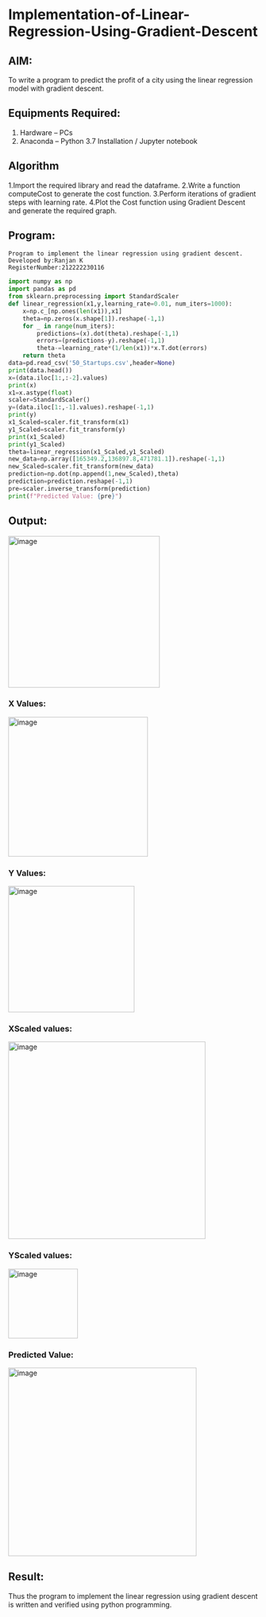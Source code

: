 # Implementation-of-Linear-Regression-Using-Gradient-Descent

## AIM:
To write a program to predict the profit of a city using the linear regression model with gradient descent.

## Equipments Required:
1. Hardware – PCs
2. Anaconda – Python 3.7 Installation / Jupyter notebook

## Algorithm
1.Import the required library and read the dataframe.
2.Write a function computeCost to generate the cost function.
3.Perform iterations of gradient steps with learning rate.
4.Plot the Cost function using Gradient Descent and generate the required graph.
## Program:
```
Program to implement the linear regression using gradient descent.
Developed by:Ranjan K
RegisterNumber:212222230116
```
```python
import numpy as np
import pandas as pd
from sklearn.preprocessing import StandardScaler
def linear_regression(x1,y,learning_rate=0.01, num_iters=1000):
    x=np.c_[np.ones(len(x1)),x1]
    theta=np.zeros(x.shape[1]).reshape(-1,1)
    for _ in range(num_iters):
        predictions=(x).dot(theta).reshape(-1,1)
        errors=(predictions-y).reshape(-1,1)
        theta-=learning_rate*(1/len(x1))*x.T.dot(errors)
    return theta
data=pd.read_csv('50_Startups.csv',header=None)
print(data.head())
x=(data.iloc[1:,:-2].values)
print(x)
x1=x.astype(float)
scaler=StandardScaler()
y=(data.iloc[1:,-1].values).reshape(-1,1)
print(y)
x1_Scaled=scaler.fit_transform(x1)
y1_Scaled=scaler.fit_transform(y)
print(x1_Scaled)
print(y1_Scaled)
theta=linear_regression(x1_Scaled,y1_Scaled)
new_data=np.array([165349.2,136897.8,471781.1]).reshape(-1,1)
new_Scaled=scaler.fit_transform(new_data)
prediction=np.dot(np.append(1,new_Scaled),theta)
prediction=prediction.reshape(-1,1)
pre=scaler.inverse_transform(prediction)
print(f"Predicted Value: {pre}")
```
## Output:
<img width="305" alt="image" src="https://github.com/user-attachments/assets/30999bee-d34c-438c-bb34-ab22046ed8d2" />


### X Values:

<img width="281" alt="image" src="https://github.com/user-attachments/assets/59fceb4a-f67d-4d03-9324-a7b519fe0c77" />


### Y Values:

<img width="254" alt="image" src="https://github.com/user-attachments/assets/47cae3bc-d51e-4eda-8485-520a1c884176" />

### XScaled values:

<img width="397" alt="image" src="https://github.com/user-attachments/assets/32c9f58e-af48-440f-a453-c99e9160d274" />

### YScaled values:

<img width="140" alt="image" src="https://github.com/user-attachments/assets/e7f3866d-9593-4247-b26f-dc65d6889d3a" />

### Predicted Value:

<img width="379" alt="image" src="https://github.com/user-attachments/assets/0bae5b4a-1372-426a-bddd-4c10d50d22ff" />



## Result:
Thus the program to implement the linear regression using gradient descent is written and verified using python programming.

